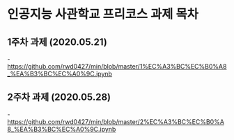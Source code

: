 # 인공지능 사관학교 프리코스 과제 목차

## 1주차 과제 (2020.05.21)
-https://github.com/rwd0427/min/blob/master/1%EC%A3%BC%EC%B0%A8_%EA%B3%BC%EC%A0%9C.ipynb
## 2주차 과제 (2020.05.28)
-https://github.com/rwd0427/min/blob/master/2%EC%A3%BC%EC%B0%A8_%EA%B3%BC%EC%A0%9C.ipynb
